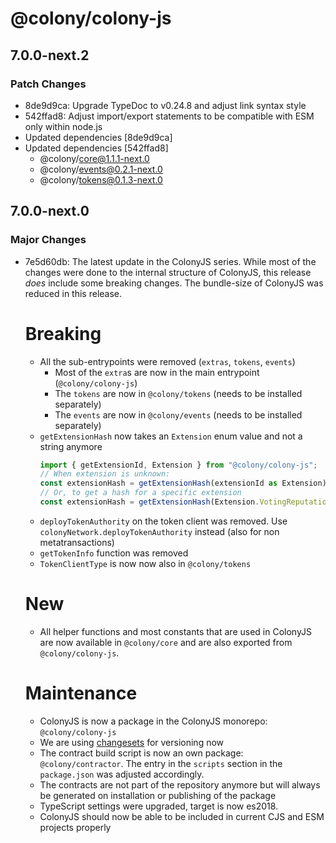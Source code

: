 # @colony/colony-js

## 7.0.0-next.2

### Patch Changes

- 8de9d9ca: Upgrade TypeDoc to v0.24.8 and adjust link syntax style
- 542ffad8: Adjust import/export statements to be compatible with ESM only within node.js
- Updated dependencies [8de9d9ca]
- Updated dependencies [542ffad8]
  - @colony/core@1.1.1-next.0
  - @colony/events@0.2.1-next.0
  - @colony/tokens@0.1.3-next.0

## 7.0.0-next.0

### Major Changes

- 7e5d60db: The latest update in the ColonyJS series. While most of the changes were done to the internal structure of ColonyJS, this release _does_ include some breaking changes. The bundle-size of ColonyJS was reduced in this release.

  # Breaking

  - All the sub-entrypoints were removed (`extras`, `tokens`, `events`)
    - Most of the `extra`s are now in the main entrypoint (`@colony/colony-js`)
    - The `tokens` are now in `@colony/tokens` (needs to be installed separately)
    - The `events` are now in `@colony/events` (needs to be installed separately)
  - `getExtensionHash` now takes an `Extension` enum value and not a string anymore
    ```typescript
    import { getExtensionId, Extension } from "@colony/colony-js";
    // When extension is unknown:
    const extensionHash = getExtensionHash(extensionId as Extension);
    // Or, to get a hash for a specific extension
    const extensionHash = getExtensionHash(Extension.VotingReputation);
    ```
  - `deployTokenAuthority` on the token client was removed. Use `colonyNetwork.deployTokenAuthority` instead (also for non metatransactions)
  - `getTokenInfo` function was removed
  - `TokenClientType` is now now also in `@colony/tokens`

  # New

  - All helper functions and most constants that are used in ColonyJS are now available in `@colony/core` and are also exported from `@colony/colony-js`.

  # Maintenance

  - ColonyJS is now a package in the ColonyJS monorepo: `@colony/colony-js`
  - We are using [changesets](https://github.com/changesets/changesets/blob/main/docs/adding-a-changeset.md) for versioning now
  - The contract build script is now an own package: `@colony/contractor`. The entry in the `scripts` section in the `package.json` was adjusted accordingly.
  - The contracts are not part of the repository anymore but will always be generated on installation or publishing of the package
  - TypeScript settings were upgraded, target is now es2018.
  - ColonyJS should now be able to be included in current CJS and ESM projects properly
